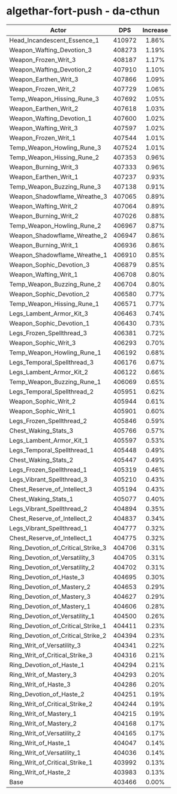 # algethar-fort-push - da-cthun
| Actor | DPS | Increase |
|---|:---:|:---:|
|Head_Incandescent_Essence_1|410972|1.86%|
|Weapon_Wafting_Devotion_3|408273|1.19%|
|Weapon_Frozen_Writ_3|408187|1.17%|
|Weapon_Wafting_Devotion_2|407910|1.10%|
|Weapon_Earthen_Writ_3|407866|1.09%|
|Weapon_Frozen_Writ_2|407729|1.06%|
|Temp_Weapon_Hissing_Rune_3|407692|1.05%|
|Weapon_Earthen_Writ_2|407618|1.03%|
|Weapon_Wafting_Devotion_1|407600|1.02%|
|Weapon_Wafting_Writ_3|407597|1.02%|
|Weapon_Frozen_Writ_1|407544|1.01%|
|Temp_Weapon_Howling_Rune_3|407524|1.01%|
|Temp_Weapon_Hissing_Rune_2|407353|0.96%|
|Weapon_Burning_Writ_3|407333|0.96%|
|Weapon_Earthen_Writ_1|407237|0.93%|
|Temp_Weapon_Buzzing_Rune_3|407138|0.91%|
|Weapon_Shadowflame_Wreathe_3|407065|0.89%|
|Weapon_Wafting_Writ_2|407064|0.89%|
|Weapon_Burning_Writ_2|407026|0.88%|
|Temp_Weapon_Howling_Rune_2|406967|0.87%|
|Weapon_Shadowflame_Wreathe_2|406947|0.86%|
|Weapon_Burning_Writ_1|406936|0.86%|
|Weapon_Shadowflame_Wreathe_1|406910|0.85%|
|Weapon_Sophic_Devotion_3|406879|0.85%|
|Weapon_Wafting_Writ_1|406708|0.80%|
|Temp_Weapon_Buzzing_Rune_2|406704|0.80%|
|Weapon_Sophic_Devotion_2|406580|0.77%|
|Temp_Weapon_Hissing_Rune_1|406571|0.77%|
|Legs_Lambent_Armor_Kit_3|406463|0.74%|
|Weapon_Sophic_Devotion_1|406430|0.73%|
|Legs_Frozen_Spellthread_3|406381|0.72%|
|Weapon_Sophic_Writ_3|406293|0.70%|
|Temp_Weapon_Howling_Rune_1|406192|0.68%|
|Legs_Temporal_Spellthread_3|406176|0.67%|
|Legs_Lambent_Armor_Kit_2|406122|0.66%|
|Temp_Weapon_Buzzing_Rune_1|406069|0.65%|
|Legs_Temporal_Spellthread_2|405951|0.62%|
|Weapon_Sophic_Writ_2|405944|0.61%|
|Weapon_Sophic_Writ_1|405901|0.60%|
|Legs_Frozen_Spellthread_2|405846|0.59%|
|Chest_Waking_Stats_3|405766|0.57%|
|Legs_Lambent_Armor_Kit_1|405597|0.53%|
|Legs_Temporal_Spellthread_1|405448|0.49%|
|Chest_Waking_Stats_2|405447|0.49%|
|Legs_Frozen_Spellthread_1|405319|0.46%|
|Legs_Vibrant_Spellthread_3|405210|0.43%|
|Chest_Reserve_of_Intellect_3|405194|0.43%|
|Chest_Waking_Stats_1|405077|0.40%|
|Legs_Vibrant_Spellthread_2|404894|0.35%|
|Chest_Reserve_of_Intellect_2|404837|0.34%|
|Legs_Vibrant_Spellthread_1|404777|0.32%|
|Chest_Reserve_of_Intellect_1|404775|0.32%|
|Ring_Devotion_of_Critical_Strike_3|404706|0.31%|
|Ring_Devotion_of_Versatility_3|404705|0.31%|
|Ring_Devotion_of_Versatility_2|404702|0.31%|
|Ring_Devotion_of_Haste_3|404695|0.30%|
|Ring_Devotion_of_Mastery_2|404653|0.29%|
|Ring_Devotion_of_Mastery_3|404627|0.29%|
|Ring_Devotion_of_Mastery_1|404606|0.28%|
|Ring_Devotion_of_Versatility_1|404500|0.26%|
|Ring_Devotion_of_Critical_Strike_1|404411|0.23%|
|Ring_Devotion_of_Critical_Strike_2|404394|0.23%|
|Ring_Writ_of_Versatility_3|404341|0.22%|
|Ring_Writ_of_Critical_Strike_3|404316|0.21%|
|Ring_Devotion_of_Haste_1|404294|0.21%|
|Ring_Writ_of_Mastery_3|404293|0.20%|
|Ring_Writ_of_Haste_3|404286|0.20%|
|Ring_Devotion_of_Haste_2|404251|0.19%|
|Ring_Writ_of_Critical_Strike_2|404244|0.19%|
|Ring_Writ_of_Mastery_1|404215|0.19%|
|Ring_Writ_of_Mastery_2|404168|0.17%|
|Ring_Writ_of_Versatility_2|404165|0.17%|
|Ring_Writ_of_Haste_1|404047|0.14%|
|Ring_Writ_of_Versatility_1|404036|0.14%|
|Ring_Writ_of_Critical_Strike_1|403992|0.13%|
|Ring_Writ_of_Haste_2|403983|0.13%|
|Base|403466|0.00%|

